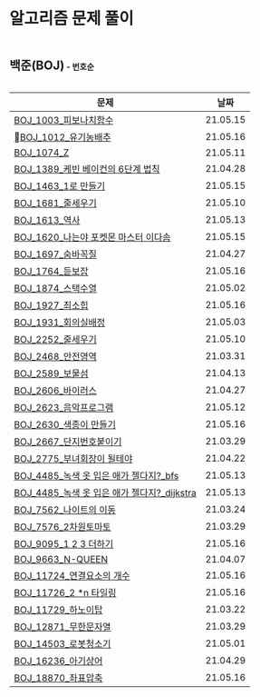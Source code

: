 # 알고리즘 문제 풀이



<h2 style="display: inline-block">백준(BOJ)</h2> <h4 style="display: inline-block;">- 번호순</h4>

| 문제                                                         | 날짜     |
| ------------------------------------------------------------ | -------- |
| [BOJ_1003_피보나치함수](BOJ_1003_피보나치함수.py)            | 21.05.15 |
| [BOJ_1012_유기농배추](BOJ_1012_유기농배추.py)                | 21.05.16 |
| [BOJ_1074_Z](./BOJ/BOJ_1074_Z.py)                            | 21.05.11 |
| [BOJ_1389_케빈 베이컨의 6단계 법칙](./BOJ/BOJ_1389_케빈베이컨의6단계법칙.py) | 21.04.28 |
| [BOJ_1463_1로 만들기](./BOJ/BOJ_1463_1로만들기.py)           | 21.05.15 |
| [BOJ_1681_줄세우기](./BOJ/BOJ_1681_줄세우기.py)              | 21.05.10 |
| [BOJ_1613_역사](BOJ_1613_역사.py)                            | 21.05.13 |
| [BOJ_1620_나는야 포켓몬 마스터 이다솜](./BOJ/BOJ_1620_나는야포켓몬마스터이다솜.py) | 21.05.15 |
| [BOJ_1697_숨바꼭질](./BOJ/BOJ_1697_숨바꼭질.py)              | 21.04.27 |
| [BOJ_1764_듣보잡](BOJ_1764_듣보잡.py)                        | 21.05.16 |
| [BOJ_1874_스택수열](./BOJ/BOJ_1874_스택수열.py)              | 21.05.02 |
| [BOJ_1927_최소힙](BOJ_1927_최소힙.py)                        | 21.05.16 |
| [BOJ_1931_회의실배정](./BOJ/BOJ_1931_회의실배정.py)          | 21.05.03 |
| [BOJ_2252_줄세우기](./BOJ/BOJ_2252_줄세우기.py)              | 21.05.10 |
| [BOJ_2468_안전영역](./BOJ/BOJ_2468_안전영역.py)              | 21.03.31 |
| [BOJ_2589_보물섬](./BOJ/BOJ_2589_보물섬.py)                  | 21.04.13 |
| [BOJ_2606_바이러스](./BOJ/BOJ_2606_바이러스_다시해보기.py)   | 21.04.27 |
| [BOJ_2623_음악프로그램](./BOJ/BOJ_2623_음악프로그램.py)      | 21.05.12 |
| [BOJ_2630_색종이 만들기](BOJ_2630_색종이만들기.py)           | 21.05.16 |
| [BOJ_2667_단지번호붙이기](./BOJ/BOJ_2667_단지번호붙이기.py)  | 21.03.29 |
| [BOJ_2775_부녀회장이 될테야](./BOJ/BOJ_2775_부녀회장이될테야.py) | 21.04.22 |
| [BOJ_4485\_녹색 옷 입은 애가 젤다지?\_bfs](BOJ_4485_녹색옷입은애가젤다지.py) | 21.05.13 |
| [BOJ_4485\_녹색 옷 입은 애가 젤다지?\_dijkstra](BOJ_4485_젤다_다익.py) | 21.05.13 |
| [BOJ_7562_나이트의 이동](./BOJ/BOJ_7562_나이트의이동.py)     | 21.03.24 |
| [BOJ_7576_2차원토마토](./BOJ/BOJ_7576_2차원토마토.py)        | 21.03.29 |
| [BOJ_9095_1 2 3 더하기](BOJ_9095_123더하기.py)               | 21.05.16 |
| [BOJ_9663_N-QUEEN](./BOJ/BOJ_9663_NQUEEN.py)                 | 21.04.07 |
| [BOJ_11724_연결요소의 개수](BOJ_11724_연결요소의개수.py)     | 21.05.16 |
| [BOJ_11726_2 *n 타일링](BOJ_11726_2n타일링.py)               | 21.05.16 |
| [BOJ_11729_하노이탑](./BOJ/BOJ_11729_하노이탑.py)            | 21.03.22 |
| [BOJ_12871_무한문자열](./BOJ/BOJ_12871_무한문자열.py)        | 21.03.29 |
| [BOJ_14503_로봇청소기](./BOJ/BOJ_14503_로봇청소기.py)        | 21.05.01 |
| [BOJ_16236_아기상어](./BOJ/BOJ_16236_아기상어.py)            | 21.04.29 |
| [BOJ_18870_좌표압축](./BOJ/BOJ_18870_좌표압축.py)            | 21.05.16 |

